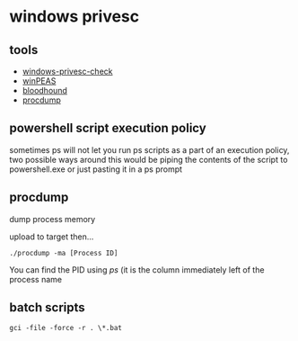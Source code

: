 # windows privesc

## tools

- [windows-privesc-check](https://github.com/pentestmonkey/windows-privesc-check)
- [winPEAS](https://github.com/carlospolop/privilege-escalation-awesome-scripts-suite/tree/master/winPEAS)
- [bloodhound](https://github.com/BloodHoundAD/BloodHound)
- [procdump](https://docs.microsoft.com/en-us/sysinternals/downloads/procdump)

## powershell script execution policy

sometimes ps will not let you run ps scripts as a part of an execution policy, two possible ways around this would be piping the contents of the script to powershell.exe or just pasting it in a ps prompt

## procdump

dump process memory

upload to target then...

	./procdump -ma [Process ID]

You can find the PID using *ps* (it is the column immediately left of the process name

## batch scripts

`gci -file -force -r . \*.bat`
